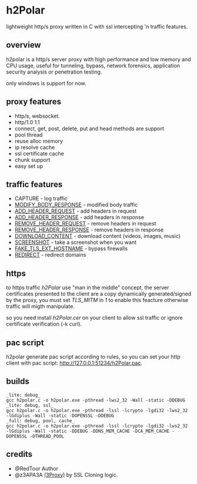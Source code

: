 # h2Polar
lightweight http/s proxy written in C with ssl intercepting 'n traffic features.

## overview

h2polar is a http/s server proxy with high performance and low memory and CPU usage, useful for tunneling, bypass, network forensics, application security analysis or penetration testing.

only windows is support for now.

## proxy features
* http/s, websocket.
* http/1.0 1.1
* connect, get, post, delete, put and head methods are support 
* pool thread
* reuse alloc memory
* ip resolve cache
* ssl certificate cache
* chunk support
* easy set up

## traffic features
* CAPTURE - log traffic
* [MODIFY_BODY_RESPONSE](https://github.com/PowerScript/h2Polar/blob/main/h2polar.cfg#L47) - modified body traffic
* [ADD_HEADER_REQUEST](https://github.com/PowerScript/h2Polar/blob/main/h2polar.cfg#L79) - add headers in request
* [ADD_HEADER_RESPONSE](https://github.com/PowerScript/h2Polar/blob/main/h2polar.cfg#L90) - add headers in response
* [REMOVE_HEADER_REQUEST](https://github.com/PowerScript/h2Polar/blob/main/h2polar.cfg#L73) - remove headers in request
* [REMOVE_HEADER_RESPONSE](https://github.com/PowerScript/h2Polar/blob/main/h2polar.cfg#L57) - remove headers in response
* [DOWNLOAD_CONTENT](https://github.com/PowerScript/h2Polar/blob/main/h2polar.cfg#L69) - download content (videos, images, music)
* [SCREENSHOT](https://github.com/PowerScript/h2Polar/blob/main/h2polar.cfg#L53) - take a screenshot when you want
* [FAKE_TLS_EXT_HOSTNAME](https://github.com/PowerScript/h2Polar/blob/main/h2polar.cfg#L61) - bypass firewalls
* [REDIRECT](https://github.com/PowerScript/h2Polar/blob/main/h2polar.cfg#L65) - redirect domains

## https
to https traffic _h2Polar_ use  "man in the middle" concept, the server certificates presented to the client are a copy dynamically generated/signed by the proxy, you must set _TLS_MITM_ in _1_ to enable this feacture otherwise traffic will migth manipulate.

so you need install _h2Polar.cer_ on your client to allow ssl traffic or ignore certificate verification (-k curl).

## pac script
h2polar generate pac script according to rules, so you can set your http client with pac script: http://127.0.0.1:51234/h2Polar.pac.

## builds
    _lite: debug_
    gcc h2polar.c -o h2polar.exe -pthread -lws2_32 -Wall -static -DDEBUG
    _lite: debug, ssl_
    gcc h2polar.c -o h2polar.exe -pthread -lssl -lcrypto -lgdi32 -lws2_32 -lGdiplus -Wall -static -DOPENSSL -DDEBUG
    _full: debug, pool, cache_
    gcc h2polar.c -o h2polar.exe -pthread -lssl -lcrypto -lgdi32 -lws2_32 -lGdiplus -Wall -static -DDEBUG -DDNS_MEM_CACHE -DCA_MEM_CACHE -DOPENSSL -DTHREAD_POOL

## credits
* @RedToor Author
* @z3APA3A [(3Proxy)](https://github.com/3proxy/3proxy/tree/master/src/plugins/SSLPlugin) by SSL Cloning logic.
